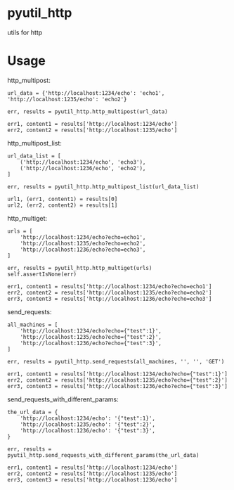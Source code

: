 pyutil_http
==========

utils for http

Usage
==========

http_multipost:

    url_data = {'http://localhost:1234/echo': 'echo1', 'http://localhost:1235/echo': 'echo2'}

    err, results = pyutil_http.http_multipost(url_data)

    err1, content1 = results['http://localhost:1234/echo']
    err2, content2 = results['http://localhost:1235/echo']

http_multipost_list:

    url_data_list = [
        ('http://localhost:1234/echo', 'echo3'),
        ('http://localhost:1236/echo', 'echo2'),
    ]

    err, results = pyutil_http.http_multipost_list(url_data_list)

    url1, (err1, content1) = results[0]
    url2, (err2, content2) = results[1]

http_multiget:

    urls = [
        'http://localhost:1234/echo?echo=echo1',
        'http://localhost:1235/echo?echo=echo2',
        'http://localhost:1236/echo?echo=echo3',
    ]

    err, results = pyutil_http.http_multiget(urls)
    self.assertIsNone(err)

    err1, content1 = results['http://localhost:1234/echo?echo=echo1']
    err2, content2 = results['http://localhost:1235/echo?echo=echo2']
    err3, content3 = results['http://localhost:1236/echo?echo=echo3']

send_requests:

    all_machines = [
        'http://localhost:1234/echo?echo={"test":1}',
        'http://localhost:1235/echo?echo={"test":2}',
        'http://localhost:1236/echo?echo={"test":3}',
    ]

    err, results = pyutil_http.send_requests(all_machines, '', '', 'GET')

    err1, content1 = results['http://localhost:1234/echo?echo={"test":1}']
    err2, content2 = results['http://localhost:1235/echo?echo={"test":2}']
    err3, content3 = results['http://localhost:1236/echo?echo={"test":3}']

send_requests_with_different_params:

    the_url_data = {
        'http://localhost:1234/echo': '{"test":1}',
        'http://localhost:1235/echo': '{"test":2}',
        'http://localhost:1236/echo': '{"test":3}',
    }

    err, results = pyutil_http.send_requests_with_different_params(the_url_data)

    err1, content1 = results['http://localhost:1234/echo']
    err2, content2 = results['http://localhost:1235/echo']
    err3, content3 = results['http://localhost:1236/echo']
